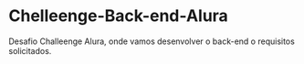 # Chelleenge-Back-end-Alura
Desafio Challeenge Alura, onde vamos desenvolver o back-end o requisitos solicitados.
